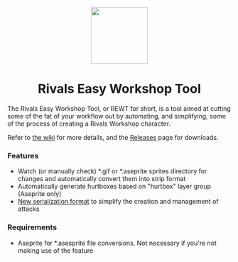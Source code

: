 <p align="center">
  <img width="128" height="128" src="https://github.com/wu4/rivals-easy-workshop-tool/raw/master/rewt.png">
  <h1 align="center">Rivals Easy Workshop Tool</h1>
</p>

The Rivals Easy Workshop Tool, or REWT for short, is a tool aimed at cutting some of the fat of your workflow out by automating, and simplifying, some of the process of creating a Rivals Workshop character.


Refer to [the wiki](https://github.com/wu4/rivals-easy-workshop-tool/wiki) for more details, and the [Releases](https://github.com/wu4/rivals-easy-workshop-tool/releases) page for downloads.

### Features

* Watch (or manually check) \*.gif or \*.aseprite sprites directory for changes and automatically convert them into strip format
* Automatically generate hurtboxes based on "hurtbox" layer group (Aseprite only)
* [New serialization format](https://github.com/wu4/rivals-easy-workshop-tool/wiki/Atk-File-Specification) to simplify the creation and management of attacks

### Requirements

* Aseprite for \*.asesprite file conversions. Not necessary if you're not making use of the feature
